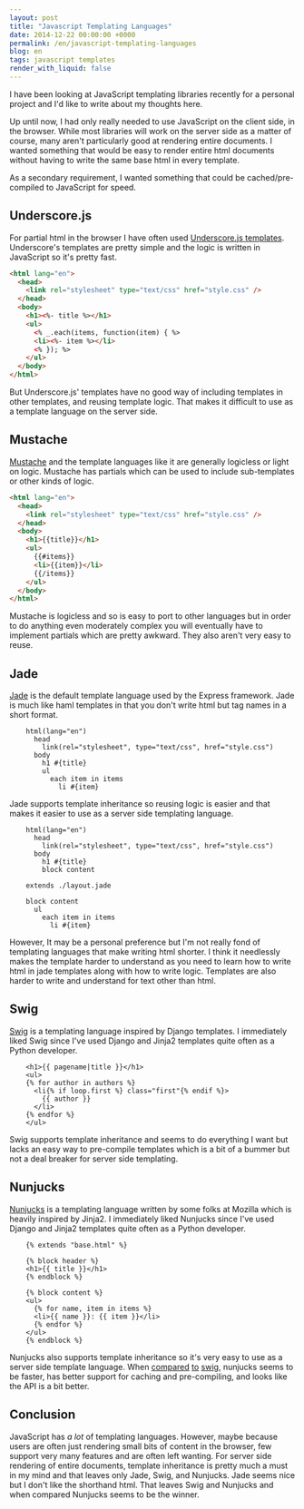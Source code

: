 ```yaml
---
layout: post
title: "Javascript Templating Languages"
date: 2014-12-22 00:00:00 +0000
permalink: /en/javascript-templating-languages
blog: en
tags: javascript templates
render_with_liquid: false
---
```


I have been looking at JavaScript templating libraries recently for a personal
project and I'd like to write about my thoughts here.

Up until now, I had only really needed to use JavaScript on the client side, in
the browser. While most libraries will work on the server side as a matter of
course, many aren't particularly good at rendering entire documents. I wanted
something that would be easy to render entire html documents without having to
write the same base html in every template.

As a secondary requirement, I wanted something that could be cached/pre-compiled to
JavaScript for speed.

## Underscore.js

For partial html in the browser I have often used [Underscore.js templates](http://underscorejs.org/#template). Underscore's templates are pretty
simple and the logic is written in JavaScript so it's pretty fast.

```html
<html lang="en">
  <head>
    <link rel="stylesheet" type="text/css" href="style.css" />
  </head>
  <body>
    <h1><%- title %></h1>
    <ul>
      <% _.each(items, function(item) { %>
      <li><%- item %></li>
      <% }); %>
    </ul>
  </body>
</html>
```

But Underscore.js' templates have no good way of including templates in other
templates, and reusing template logic. That makes it difficult to use as a template
language on the server side.

## Mustache

[Mustache](http://mustache.github.io/) and the template languages like it are
generally logicless or light on logic. Mustache has partials which can be used
to include sub-templates or other kinds of logic.

```html
<html lang="en">
  <head>
    <link rel="stylesheet" type="text/css" href="style.css" />
  </head>
  <body>
    <h1>{{title}}</h1>
    <ul>
      {{#items}}
      <li>{{item}}</li>
      {{/items}}
    </ul>
  </body>
</html>
```

Mustache is logicless and so is easy to port to other languages but in order to
do anything even moderately complex you will eventually have to implement
partials which are pretty awkward. They also aren't very easy to reuse.

## Jade

[Jade](http://jade-lang.com/) is the default template language used by the
Express framework. Jade is much like haml templates in that you don't write
html but tag names in a short format.

```text
    html(lang="en")
      head
        link(rel="stylesheet", type="text/css", href="style.css")
      body
        h1 #{title}
        ul
          each item in items
            li #{item}
```

Jade supports template inheritance so reusing logic is easier and that makes it
easier to use as a server side templating language.

```text
    html(lang="en")
      head
        link(rel="stylesheet", type="text/css", href="style.css")
      body
        h1 #{title}
        block content
```

```text
    extends ./layout.jade

    block content
      ul
        each item in items
          li #{item}
```

However, It may be a personal preference but I'm not really fond of templating
languages that make writing html shorter. I think it needlessly makes the
template harder to understand as you need to learn how to write html in jade
templates along with how to write logic. Templates are also harder to write and
understand for text other than html.

## Swig

[Swig](http://paularmstrong.github.io/swig/) is a templating language
inspired by Django templates. I immediately liked Swig since I've used Django
and Jinja2 templates quite often as a Python developer.

```jinja
    <h1>{{ pagename|title }}</h1>
    <ul>
    {% for author in authors %}
      <li{% if loop.first %} class="first"{% endif %}>
        {{ author }}
      </li>
    {% endfor %}
    </ul>
```

Swig supports template inheritance and seems to do everything I want but lacks
an easy way to pre-compile templates which is a bit of a bummer but not a
deal breaker for server side templating.

## Nunjucks

[Nunjucks](http://mozilla.github.io/nunjucks/) is a templating language
written by some folks at Mozilla which is heavily inspired by Jinja2. I
immediately liked Nunjucks since I've used Django and Jinja2 templates quite
often as a Python developer.

```jinja
    {% extends "base.html" %}

    {% block header %}
    <h1>{{ title }}</h1>
    {% endblock %}

    {% block content %}
    <ul>
      {% for name, item in items %}
      <li>{{ name }}: {{ item }}</li>
      {% endfor %}
    </ul>
    {% endblock %}
```

Nunjucks also supports template inheritance so it's very easy to use as a
server side template language. When [compared](https://github.com/mozilla/nunjucks/issues/179)
[to](https://github.com/mozilla/nunjucks/issues/83)
[swig](https://github.com/popomore/nunjucks-vs-swig), nunjucks seems to be faster,
has better support for caching and pre-compiling, and looks like the API is a bit better.

## Conclusion

JavaScript has _a lot_ of templating languages. However, maybe because users
are often just rendering small bits of content in the browser, few support very
many features and are often left wanting. For server side rendering of entire
documents, template inheritance is pretty much a must in my mind and that
leaves only Jade, Swig, and Nunjucks. Jade seems nice but I don't like the
shorthand html. That leaves Swig and Nunjucks and when compared Nunjucks seems
to be the winner.
